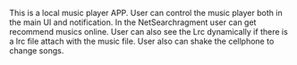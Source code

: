  This is a local music player APP.
 User can control the music player both in the main UI and notification.
 In the NetSearchragment user can get recommend musics online.
 User can also see the Lrc dynamically if there is a lrc file attach with the
 music file.
 User also can shake the cellphone to change songs.